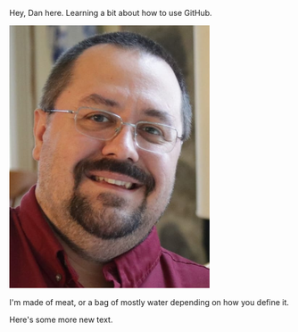 Hey, Dan here.  Learning a bit about how to use GitHub.



![headshot](picdan.png)



I'm made of meat, or a bag of mostly water depending on how you define it.



Here's some more new text.
